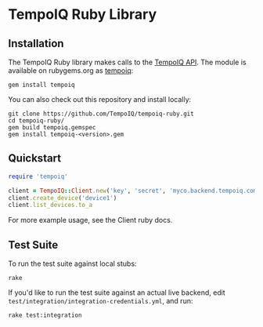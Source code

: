 # TempoIQ Ruby Library

## Installation

The TempoIQ Ruby library makes calls to the [TempoIQ API](https://tempoiq.com/). The module is available on rubygems.org as [tempoiq](https://rubygems.org/gems/tempoiq):

    gem install tempoiq

You can also check out this repository and install locally:

    git clone https://github.com/TempoIQ/tempoiq-ruby.git
    cd tempoiq-ruby/
    gem build tempoiq.gemspec
    gem install tempoiq-<version>.gem


## Quickstart

```ruby
require 'tempoiq'

client = TempoIQ::Client.new('key', 'secret', 'myco.backend.tempoiq.com')
client.create_device('device1')
client.list_devices.to_a
```

For more example usage, see the Client ruby docs.

## Test Suite

To run the test suite against local stubs:

```
rake
```

If you'd like to run the test suite against an actual live backend,
edit `test/integration/integration-credentials.yml`, and run:

```
rake test:integration
```
